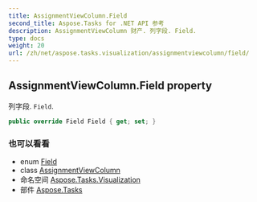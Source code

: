 ```yaml
---
title: AssignmentViewColumn.Field
second_title: Aspose.Tasks for .NET API 参考
description: AssignmentViewColumn 财产. 列字段. Field.
type: docs
weight: 20
url: /zh/net/aspose.tasks.visualization/assignmentviewcolumn/field/
---
```

## AssignmentViewColumn.Field property

列字段. `Field`.

```csharp
public override Field Field { get; set; }
```

### 也可以看看

* enum [Field](../../../aspose.tasks/field/)
* class [AssignmentViewColumn](../)
* 命名空间 [Aspose.Tasks.Visualization](../../assignmentviewcolumn/)
* 部件 [Aspose.Tasks](../../../)



